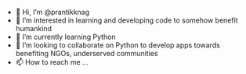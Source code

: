 - 👋 Hi, I’m @prantikknag
- 👀 I’m interested in learning and developing code to somehow benefit humankind
- 🌱 I’m currently learning Python
- 💞️ I’m looking to collaborate on Python to develop apps towards benefiting NGOs, underserved communities 
- 📫 How to reach me ...

<!---
prantikknag/prantikknag is a ✨ special ✨ repository because its `README.md` (this file) appears on your GitHub profile.
You can click the Preview link to take a look at your changes.
--->
